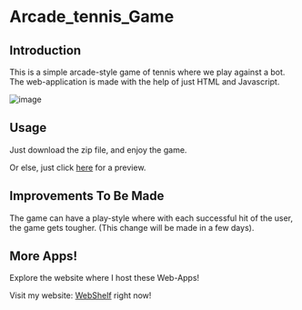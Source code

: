 # Arcade_tennis_Game

## **Introduction**
This is a simple arcade-style game of tennis where we play against a bot. The web-application is made with the help of just HTML and Javascript.

![image](https://user-images.githubusercontent.com/61109976/174336900-2824d7e2-4e21-49cf-8376-c4bbf120ba16.png)


## **Usage**
Just download the zip file, and enjoy the game.

Or else, just click <a href="https://rahulrajdixit.github.io/Webshelf/arcade_tennis.html">here</a> for a preview.


## **Improvements To Be Made**
The game can have a play-style where with each successful hit of the user, the game gets tougher. (This change will be made in a few days).


## **More Apps!**
Explore the website where I host these Web-Apps!

Visit my website: <a href="https://rahulrajdixit.github.io/Webshelf">WebShelf</a> right now!
